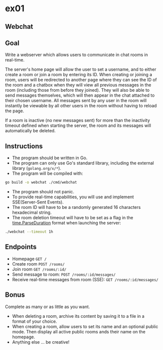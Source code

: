 # ex01
## Webchat

## Goal

Write a webserver which allows users to communicate in chat rooms in real-time.

The server's home page will allow the user to set a username, and to either create a room or join a room by entering its ID.
When creating or joining a room, users will be redirected to another page where they can see the ID of the room and a chatbox when they will view all previous messages in the room (including those from before they joined). They will also be able to send messages themselves, which will then appear in the chat attached to their chosen username.
All messages sent by any user in the room will instantly be viewable by all other users in the room without having to reload the page.

If a room is inactive (no new messages sent) for more than the inactivity timeout defined when starting the server, the room  and its messages will automatically be deleted.

## Instructions

- The program should be written in Go.
- The program can only use Go's standard library, including the external library (`golang.org/x/*`).
- The program will be compiled with:
```sh
go build -o webchat ./cmd/webchat
```
- The program should not panic.
- To provide real-time capabilities, you will use and implement SSE(Server-Sent Events).
- The room ID will have to be a randomly generated 16 characters hexadecimal string.
- The room deletion timeout will have to be set as a flag in the [time.ParseDuration](https://pkg.go.dev/time#ParseDuration) format when launching the server:
```sh
./webchat --timeout 1h
```

## Endpoints
- Homepage `GET /`
- Create room `POST /rooms/`
- Join room `GET /rooms/:id/`
- Send message to room: `POST /rooms/:id/messages/`
- Receive real-time messages from room (SSE): `GET /rooms/:id/messages/`

## Bonus
Complete as many or as little as you want.

- When deleting a room, archive its content by saving it to a file in a format of your choice.
- When creating a room, allow users to set its name and an optional public mode. Then display all active public rooms ands their name on the homepage.
- Anything else ... be creative!

